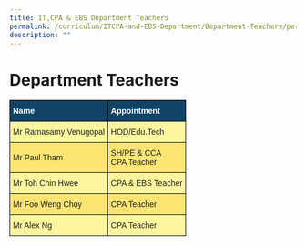 ```yaml
---
title: IT,CPA & EBS Department Teachers
permalink: /curriculum/ITCPA-and-EBS-Department/Department-Teachers/permalink/
description: ""
---
```



Department Teachers
===================

<style type="text/css">
.tg  {border-collapse:collapse;border-spacing:0;}
.tg td{border-color:black;border-style:solid;border-width:1px;font-family:Arial, sans-serif;font-size:14px;
  overflow:hidden;padding:10px 5px;word-break:normal;}
.tg th{border-color:black;border-style:solid;border-width:1px;font-family:Arial, sans-serif;font-size:14px;
  font-weight:normal;overflow:hidden;padding:10px 5px;word-break:normal;}
.tg .tg-c0uh{background-color:#FCE573;color:#222;text-align:left;vertical-align:middle}
.tg .tg-ai2f{background-color:#104366;color:#FFF;font-weight:bold;text-align:left;vertical-align:middle}
.tg .tg-4k6w{background-color:#FDF69E;color:#222;text-align:left;vertical-align:middle}
</style>
<table class="tg">
<thead>
  <tr>
    <th class="tg-ai2f"><span style="font-weight:bold;color:#FFF;background-color:#104366">Name</span></th>
    <th class="tg-ai2f"><span style="font-weight:bold;color:#FFF;background-color:#104366">Appointment</span></th>
  </tr>
</thead>
<tbody>
  <tr>
    <td class="tg-4k6w"><span style="color:#222;background-color:#FDF69E">Mr Ramasamy Venugopal</span></td>
    <td class="tg-4k6w"><span style="color:#222;background-color:#FDF69E">HOD/Edu.Tech</span></td>
  </tr>
  <tr>
    <td class="tg-c0uh"><span style="color:#222;background-color:#FCE573">Mr Paul Tham</span></td>
    <td class="tg-c0uh"><span style="color:#222;background-color:#FCE573">SH/PE &amp; CCA</span><br><span style="color:#222;background-color:#FCE573">CPA Teacher</span></td>
  </tr>
  <tr>
    <td class="tg-4k6w"><span style="color:#222;background-color:#FDF69E">Mr Toh Chin Hwee</span></td>
    <td class="tg-4k6w"><span style="color:#222;background-color:#FDF69E">CPA &amp; EBS Teacher</span></td>
  </tr>
  <tr>
    <td class="tg-c0uh"><span style="color:#222;background-color:#FCE573">Mr Foo Weng Choy </span></td>
    <td class="tg-c0uh"><span style="color:#222;background-color:#FCE573">CPA Teacher</span></td>
  </tr>
  <tr>
    <td class="tg-4k6w"><span style="color:#222;background-color:#FDF69E">Mr Alex Ng</span></td>
    <td class="tg-4k6w"><span style="color:#222;background-color:#FDF69E">CPA Teacher</span></td>
  </tr>
</tbody>
</table>